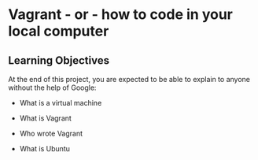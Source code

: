 # Vagrant - or - how to code in your local computer

## Learning Objectives

At the end of this project, you are expected to be able to explain to anyone without the help of Google:

* What is a virtual machine

* What is Vagrant

* Who wrote Vagrant

* What is Ubuntu

